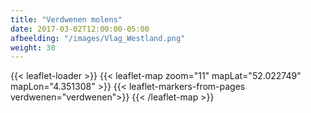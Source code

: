 ```yaml
---
title: "Verdwenen molens"
date: 2017-03-02T12:00:00-05:00
afbeelding: "/images/Vlag_Westland.png"
weight: 30
---
```

{{< leaflet-loader >}}
{{< leaflet-map zoom="11" mapLat="52.022749" mapLon="4.351308" >}}
    {{< leaflet-markers-from-pages verdwenen="verdwenen">}}
{{< /leaflet-map >}}
